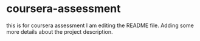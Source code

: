 # coursera-assessment
this is for coursera assessment
I am editing the README file. Adding some more details about the project description.

